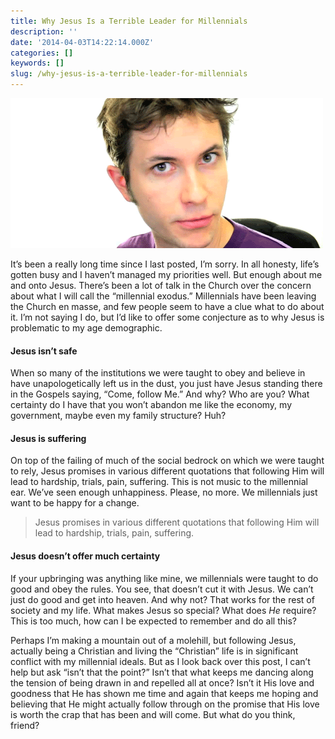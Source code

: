 ```yaml
---
title: Why Jesus Is a Terrible Leader for Millennials
description: ''
date: '2014-04-03T14:22:14.000Z'
categories: []
keywords: []
slug: /why-jesus-is-a-terrible-leader-for-millennials
---
```


![](../images/awkward.gif)

It’s been a really long time since I last posted, I’m sorry. In all honesty, life’s gotten busy and I haven’t managed my priorities well. But enough about me and onto Jesus. There’s been a lot of talk in the Church over the concern about what I will call the “millennial exodus.” Millennials have been leaving the Church en masse, and few people seem to have a clue what to do about it. I’m not saying I do, but I’d like to offer some conjecture as to why Jesus is problematic to my age demographic.

#### Jesus isn’t safe

When so many of the institutions we were taught to obey and believe in have unapologetically left us in the dust, you just have Jesus standing there in the Gospels saying, “Come, follow Me.” And why? Who are you? What certainty do I have that you won’t abandon me like the economy, my government, maybe even my family structure? Huh?

#### Jesus is suffering

On top of the failing of much of the social bedrock on which we were taught to rely, Jesus promises in various different quotations that following Him will lead to hardship, trials, pain, suffering. This is not music to the millennial ear. We’ve seen enough unhappiness. Please, no more. We millennials just want to be happy for a change.

> Jesus promises in various different quotations that following Him will lead to hardship, trials, pain, suffering.

#### Jesus doesn’t offer much certainty

If your upbringing was anything like mine, we millennials were taught to do good and obey the rules. You see, that doesn’t cut it with Jesus. We can’t just do good and get into heaven. And why not? That works for the rest of society and my life. What makes Jesus so special? What does _He_ require? This is too much, how can I be expected to remember and do all this?

Perhaps I’m making a mountain out of a molehill, but following Jesus, actually being a Christian and living the “Christian” life is in significant conflict with my millennial ideals. But as I look back over this post, I can’t help but ask “isn’t that the point?” Isn’t that what keeps me dancing along the tension of being drawn in and repelled all at once? Isn’t it His love and goodness that He has shown me time and again that keeps me hoping and believing that He might actually follow through on the promise that His love is worth the crap that has been and will come. But what do you think, friend?